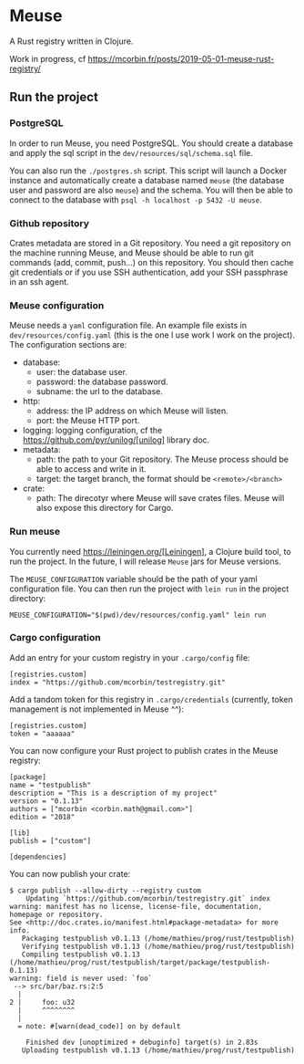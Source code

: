 # Meuse

A Rust registry written in Clojure.

Work in progress, cf https://mcorbin.fr/posts/2019-05-01-meuse-rust-registry/

## Run the project

### PostgreSQL

In order to run Meuse, you need PostgreSQL. You should create a database and apply the sql script in the `dev/resources/sql/schema.sql` file.

You can also run the `./postgres.sh` script. This script will launch a Docker instance and automatically create a database named `meuse` (the database user and password are also `meuse`) and the schema. You will then be able to connect to the database with `psql -h localhost -p 5432 -U meuse`.

### Github repository

Crates metadata are stored in a Git repository. You need a git repository on the machine running Meuse, and Meuse should be able to run git commands (add, commit, push...) on this repository. You should then cache git credentials or if you use SSH authentication, add your SSH passphrase in an ssh agent.

### Meuse configuration

Meuse needs a `yaml` configuration file. An example file exists in `dev/resources/config.yaml` (this is the one I use work I work on the project). The configuration sections are:

* database:
  - user: the database user.
  - password: the database password.
  - subname: the url to the database.
* http:
  - address: the IP address on which Meuse will listen.
  - port: the Meuse HTTP port.
* logging: logging configuration, cf the https://github.com/pyr/unilog/[unilog] library doc.
* metadata:
  - path: the path to your Git repository. The Meuse process should be able to access and write in it.
  - target: the target branch, the format should be `<remote>/<branch>`
* crate:
  - path: The direcotyr where Meuse will save crates files. Meuse will also expose this directory for Cargo.

### Run meuse

You currently need https://leiningen.org/[Leiningen], a Clojure build tool, to run the project. In the future, I will release `Meuse` jars for Meuse versions.

The `MEUSE_CONFIGURATION` variable should be the path of your yaml configuration file. You can then run the project with `lein run` in the project directory:

```
MEUSE_CONFIGURATION="$(pwd)/dev/resources/config.yaml" lein run
```

### Cargo configuration

Add an entry for your custom registry in your `.cargo/config` file:

```
[registries.custom]
index = "https://github.com/mcorbin/testregistry.git"
```

Add a tandom token for this registry in `.cargo/credentials` (currently, token management is not implemented in Meuse ^^):

```
[registries.custom]
token = "aaaaaa"
```

You can now configure your Rust project to publish crates in the Meuse registry:

```
[package]
name = "testpublish"
description = "This is a description of my project"
version = "0.1.13"
authors = ["mcorbin <corbin.math@gmail.com>"]
edition = "2018"

[lib]
publish = ["custom"]

[dependencies]
```

You can now publish your crate:

```
$ cargo publish --allow-dirty --registry custom
    Updating `https://github.com/mcorbin/testregistry.git` index
warning: manifest has no license, license-file, documentation, homepage or repository.
See <http://doc.crates.io/manifest.html#package-metadata> for more info.
   Packaging testpublish v0.1.13 (/home/mathieu/prog/rust/testpublish)
   Verifying testpublish v0.1.13 (/home/mathieu/prog/rust/testpublish)
   Compiling testpublish v0.1.13 (/home/mathieu/prog/rust/testpublish/target/package/testpublish-0.1.13)
warning: field is never used: `foo`
 --> src/bar/baz.rs:2:5
  |
2 |     foo: u32
  |     ^^^^^^^^
  |
  = note: #[warn(dead_code)] on by default

    Finished dev [unoptimized + debuginfo] target(s) in 2.83s
   Uploading testpublish v0.1.13 (/home/mathieu/prog/rust/testpublish)
```
